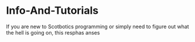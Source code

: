 # Info-And-Tutorials
If you are new to Scotbotics programming or simply need to figure out what the hell is going on, this resphas anses
